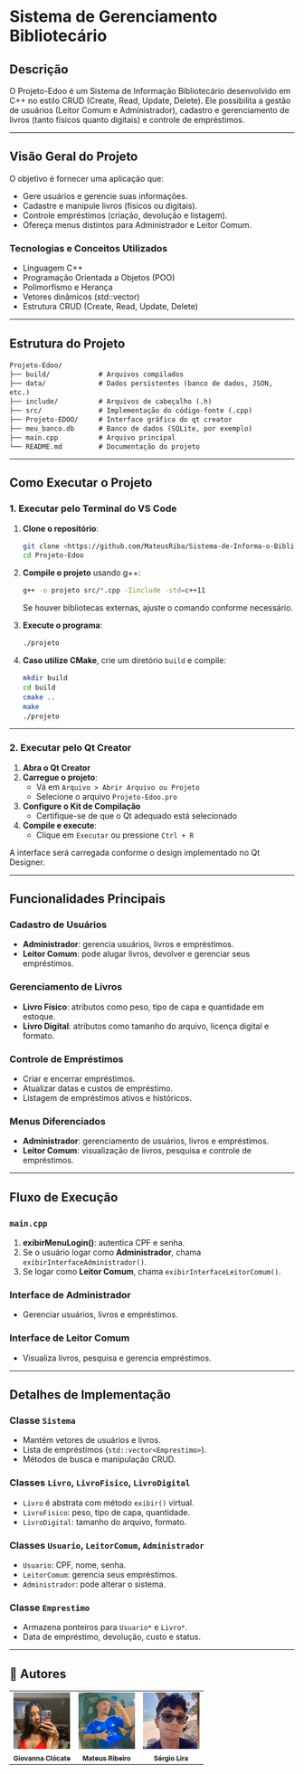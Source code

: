 # Sistema de Gerenciamento Bibliotecário

## Descrição
O Projeto-Edoo é um Sistema de Informação Bibliotecário desenvolvido em C++ no estilo CRUD (Create, Read, Update, Delete). Ele possibilita a gestão de usuários (Leitor Comum e Administrador), cadastro e gerenciamento de livros (tanto físicos quanto digitais) e controle de empréstimos.

---

## Visão Geral do Projeto

O objetivo é fornecer uma aplicação que:

- Gere usuários e gerencie suas informações.
- Cadastre e manipule livros (físicos ou digitais).
- Controle empréstimos (criação, devolução e listagem).
- Ofereça menus distintos para Administrador e Leitor Comum.

### Tecnologias e Conceitos Utilizados
- Linguagem C++
- Programação Orientada a Objetos (POO)
- Polimorfismo e Herança
- Vetores dinâmicos (std::vector)
- Estrutura CRUD (Create, Read, Update, Delete)

---

## Estrutura do Projeto
```
Projeto-Edoo/
├── build/            # Arquivos compilados
├── data/             # Dados persistentes (banco de dados, JSON, etc.)
├── include/          # Arquivos de cabeçalho (.h)
├── src/              # Implementação do código-fonte (.cpp)
├── Projeto-EDOO/     # Interface gráfica do qt creator
├── meu_banco.db      # Banco de dados (SQLite, por exemplo)
├── main.cpp          # Arquivo principal
└── README.md         # Documentação do projeto
```

---

## Como Executar o Projeto

### 1. Executar pelo Terminal do VS Code

1. **Clone o repositório**:
   ```bash
   git clone <https://github.com/MateusRiba/Sistema-de-Informa-o-Bibliotec-rio.git>
   cd Projeto-Edoo
   ```

2. **Compile o projeto** usando g++:
   ```bash
   g++ -o projeto src/*.cpp -Iinclude -std=c++11
   ```
   Se houver bibliotecas externas, ajuste o comando conforme necessário.

3. **Execute o programa**:
   ```bash
   ./projeto
   ```

4. **Caso utilize CMake**, crie um diretório `build` e compile:
   ```bash
   mkdir build
   cd build
   cmake ..
   make
   ./projeto
   ```

---

### 2. Executar pelo Qt Creator

1. **Abra o Qt Creator**
2. **Carregue o projeto**:
   - Vá em `Arquivo > Abrir Arquivo ou Projeto`
   - Selecione o arquivo `Projeto-Edoo.pro`
3. **Configure o Kit de Compilação**
   - Certifique-se de que o Qt adequado está selecionado
4. **Compile e execute**:
   - Clique em `Executar` ou pressione `Ctrl + R`

A interface será carregada conforme o design implementado no Qt Designer.

---

## Funcionalidades Principais

### Cadastro de Usuários
- **Administrador**: gerencia usuários, livros e empréstimos.
- **Leitor Comum**: pode alugar livros, devolver e gerenciar seus empréstimos.

### Gerenciamento de Livros
- **Livro Físico**: atributos como peso, tipo de capa e quantidade em estoque.
- **Livro Digital**: atributos como tamanho do arquivo, licença digital e formato.

### Controle de Empréstimos
- Criar e encerrar empréstimos.
- Atualizar datas e custos de empréstimo.
- Listagem de empréstimos ativos e históricos.

### Menus Diferenciados
- **Administrador**: gerenciamento de usuários, livros e empréstimos.
- **Leitor Comum**: visualização de livros, pesquisa e controle de empréstimos.

---

## Fluxo de Execução

### `main.cpp`
1. **exibirMenuLogin()**: autentica CPF e senha.
2. Se o usuário logar como **Administrador**, chama `exibirInterfaceAdministrador()`.
3. Se logar como **Leitor Comum**, chama `exibirInterfaceLeitorComum()`.

### Interface de Administrador
- Gerenciar usuários, livros e empréstimos.

### Interface de Leitor Comum
- Visualiza livros, pesquisa e gerencia empréstimos.

---

## Detalhes de Implementação

### Classe `Sistema`
- Mantém vetores de usuários e livros.
- Lista de empréstimos (`std::vector<Emprestimo>`).
- Métodos de busca e manipulação CRUD.

### Classes `Livro`, `LivroFisico`, `LivroDigital`
- `Livro` é abstrata com método `exibir()` virtual.
- `LivroFisico`: peso, tipo de capa, quantidade.
- `LivroDigital`: tamanho do arquivo, formato.

### Classes `Usuario`, `LeitorComum`, `Administrador`
- `Usuario`: CPF, nome, senha.
- `LeitorComum`: gerencia seus empréstimos.
- `Administrador`: pode alterar o sistema.

### Classe `Emprestimo`
- Armazena ponteiros para `Usuario*` e `Livro*`.
- Data de empréstimo, devolução, custo e status.

---
## 🤝 Autores

<table>
  <tr>
    <td align="center">
      <a href="https://github.com/giclocate" title="Usuário">
        <img src="img/giovanna.jpeg" width="100px;" alt="Giovanna"/><br>
        <sub>
          <b>Giovanna Clócate</b>
        </sub>
      </a>
    </td>
     <td align="center">
      <a href="https://github.com/MateusRiba" title="Usuário">
        <img src="img/mateus.jpeg" width="100px;" alt="Giovanna"/><br>
        <sub>
          <b>Mateus Ribeiro</b>
        </sub>
      </a>
    </td>
     </td>
     <td align="center">
      <a href="https://github.com/MateusRiba" title="Usuário">
        <img src="img/sergio.jpeg" width="100px;" alt="Giovanna"/><br>
        <sub>
          <b>Sérgio Lira</b>
        </sub>
      </a>
    </td>
  </tr>
</table>

